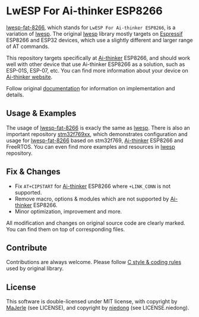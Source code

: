 # LwESP For Ai-thinker ESP8266

[lwesp-fat-8266](https://github.com/niedong/lwesp-fat-8266), which stands for `LwESP For Ai-thinker ESP8266`, is a variation of [lwesp](https://github.com/MaJerle/lwesp). The original [lwesp](https://github.com/MaJerle/lwesp) library mostly targets on [Espressif](https://github.com/espressif) ESP8266 and ESP32 devices, which use a slightly different and larger range of AT commands.

This repository targets specifically at [Ai-thinker](https://github.com/Ai-Thinker-Open) ESP8266, and should work well with other device that use Ai-thinker ESP8266 as a solution, such as ESP-01S, ESP-07, etc. You can find more information about your device on [Ai-thinker website](https://docs.ai-thinker.com/en/esp8266).

Follow original [documentation](https://docs.majerle.eu/projects/lwesp/) for information on implementation and details.

## Usage & Examples

The usage of [lwesp-fat-8266](https://github.com/niedong/lwesp-fat-8266) is exacly the same as [lwesp](https://github.com/MaJerle/lwesp). There is also an important repository [stm32f769xx](https://github.com/niedong/stm32f769xx), which demonstrates  configuration and usage for [lwesp-fat-8266](https://github.com/niedong/lwesp-fat-8266) based on stm32f769, [Ai-thinker](https://github.com/Ai-Thinker-Open) ESP8266 and FreeRTOS. You can even find more examples and resources in [lwesp](https://github.com/MaJerle/lwesp) repository.

## Fix & Changes

- Fix `AT+CIPSTART` for [Ai-thinker](https://github.com/Ai-Thinker-Open) ESP8266 where `+LINK_CONN` is not supported.
- Remove macro, options & modules which are not supported by [Ai-thinker](https://github.com/Ai-Thinker-Open) ESP8266.
- Minor optimization, improvement and more.

All modification and changes on original source code are clearly marked. You can find them on top of corresponding files.

## Contribute

Contributions are always welcome. Please follow [C style & coding rules](https://github.com/MaJerle/c-code-style) used by original library.

## License

This software is double-licensed under MIT license, with copyright by [MaJerle](https://github.com/MaJerle) (see LICENSE), and copyright by [niedong](https://github.com/niedong) (see LICENSE.niedong).
